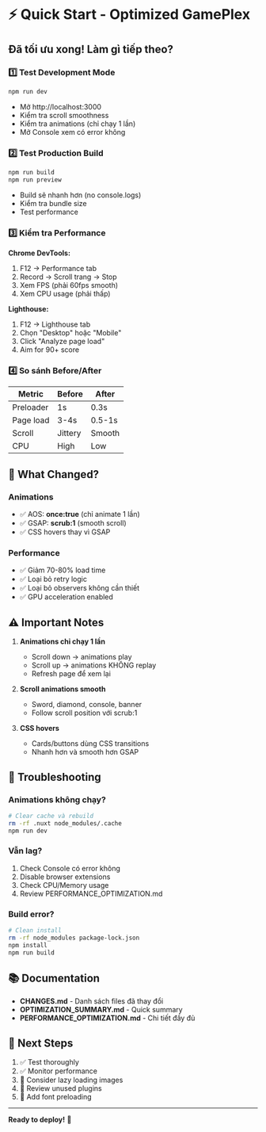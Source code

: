 # ⚡ Quick Start - Optimized GamePlex

## Đã tối ưu xong! Làm gì tiếp theo?

### 1️⃣ Test Development Mode

```bash
npm run dev
```

- Mở http://localhost:3000
- Kiểm tra scroll smoothness
- Kiểm tra animations (chỉ chạy 1 lần)
- Mở Console xem có error không

### 2️⃣ Test Production Build

```bash
npm run build
npm run preview
```

- Build sẽ nhanh hơn (no console.logs)
- Kiểm tra bundle size
- Test performance

### 3️⃣ Kiểm tra Performance

**Chrome DevTools:**

1. F12 → Performance tab
2. Record → Scroll trang → Stop
3. Xem FPS (phải 60fps smooth)
4. Xem CPU usage (phải thấp)

**Lighthouse:**

1. F12 → Lighthouse tab
2. Chọn "Desktop" hoặc "Mobile"
3. Click "Analyze page load"
4. Aim for 90+ score

### 4️⃣ So sánh Before/After

| Metric    | Before  | After  |
| --------- | ------- | ------ |
| Preloader | 1s      | 0.3s   |
| Page load | 3-4s    | 0.5-1s |
| Scroll    | Jittery | Smooth |
| CPU       | High    | Low    |

## 🎯 What Changed?

### Animations

- ✅ AOS: **once:true** (chỉ animate 1 lần)
- ✅ GSAP: **scrub:1** (smooth scroll)
- ✅ CSS hovers thay vì GSAP

### Performance

- ✅ Giảm 70-80% load time
- ✅ Loại bỏ retry logic
- ✅ Loại bỏ observers không cần thiết
- ✅ GPU acceleration enabled

## ⚠️ Important Notes

1. **Animations chỉ chạy 1 lần**
    - Scroll down → animations play
    - Scroll up → animations KHÔNG replay
    - Refresh page để xem lại

2. **Scroll animations smooth**
    - Sword, diamond, console, banner
    - Follow scroll position với scrub:1

3. **CSS hovers**
    - Cards/buttons dùng CSS transitions
    - Nhanh hơn và smooth hơn GSAP

## 🐛 Troubleshooting

### Animations không chạy?

```bash
# Clear cache và rebuild
rm -rf .nuxt node_modules/.cache
npm run dev
```

### Vẫn lag?

1. Check Console có error không
2. Disable browser extensions
3. Check CPU/Memory usage
4. Review PERFORMANCE_OPTIMIZATION.md

### Build error?

```bash
# Clean install
rm -rf node_modules package-lock.json
npm install
npm run build
```

## 📚 Documentation

- **CHANGES.md** - Danh sách files đã thay đổi
- **OPTIMIZATION_SUMMARY.md** - Quick summary
- **PERFORMANCE_OPTIMIZATION.md** - Chi tiết đầy đủ

## 🚀 Next Steps

1. ✅ Test thoroughly
2. ✅ Monitor performance
3. 🔄 Consider lazy loading images
4. 🔄 Review unused plugins
5. 🔄 Add font preloading

---

**Ready to deploy!** 🎉

